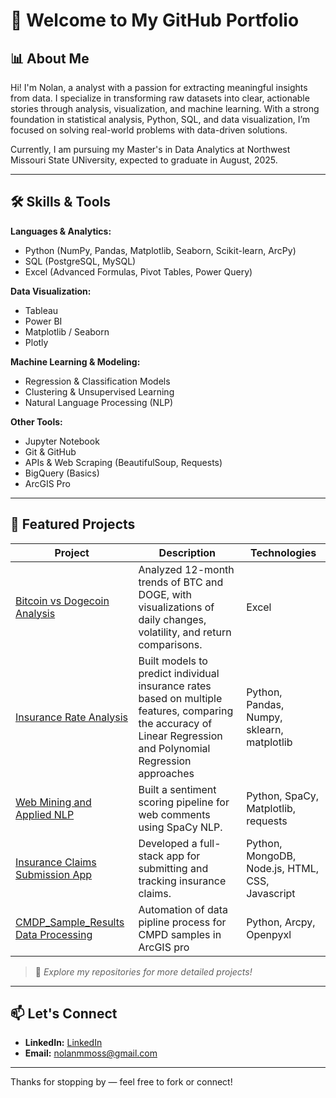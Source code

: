 # 👋 Welcome to My GitHub Portfolio

## 📊 About Me

Hi! I'm Nolan, a analyst with a passion for extracting meaningful insights from data. I specialize in transforming raw datasets into clear, actionable stories through analysis, visualization, and machine learning. With a strong foundation in statistical analysis, Python, SQL, and data visualization, I’m focused on solving real-world problems with data-driven solutions.

Currently, I am pursuing my Master's in Data Analytics at Northwest Missouri State UNiversity, expected to graduate in August, 2025.

---

## 🛠️ Skills & Tools

**Languages & Analytics:**
- Python (NumPy, Pandas, Matplotlib, Seaborn, Scikit-learn, ArcPy)
- SQL (PostgreSQL, MySQL)
- Excel (Advanced Formulas, Pivot Tables, Power Query)

**Data Visualization:**
- Tableau
- Power BI
- Matplotlib / Seaborn
- Plotly

**Machine Learning & Modeling:**
- Regression & Classification Models
- Clustering & Unsupervised Learning
- Natural Language Processing (NLP)

**Other Tools:**
- Jupyter Notebook
- Git & GitHub
- APIs & Web Scraping (BeautifulSoup, Requests)
- BigQuery (Basics)
- ArcGIS Pro

---

## 📂 Featured Projects

| Project | Description | Technologies |
| ------- | ----------- | ------------ |
| [Bitcoin vs Dogecoin Analysis](https://github.com/Crusoe22/public-portfolio/tree/main/Excel%20Portfolio) | Analyzed 12-month trends of BTC and DOGE, with visualizations of daily changes, volatility, and return comparisons. | Excel |
| [Insurance Rate Analysis](https://github.com/Crusoe22/ml_regression_moss) | Built models to predict individual insurance rates based on multiple features, comparing the accuracy of Linear Regression and Polynomial Regression approaches | Python, Pandas, Numpy, sklearn, matplotlib |
| [Web Mining and Applied NLP](https://github.com/Crusoe22/Module7-final-web-mining) | Built a sentiment scoring pipeline for web comments using SpaCy NLP. | Python, SpaCy, Matplotlib, requests |
| [Insurance Claims Submission App](https://github.com/Crusoe22/ClaimStalker-web) | Developed a full-stack app for submitting and tracking insurance claims. | Python, MongoDB, Node.js, HTML, CSS, Javascript |
| [CMDP_Sample_Results Data Processing](https://github.com/Crusoe22/CMDP_Sample_Results) | Automation of data pipline process for CMPD samples in ArcGIS pro | Python, Arcpy, Openpyxl |

> 📌 *Explore my repositories for more detailed projects!*

---

## 📫 Let's Connect

- **LinkedIn:** [LinkedIn](https://www.linkedin.com/in/nolan-moss-0933481a2/)
- **Email:** nolanmmoss@gmail.com


---

Thanks for stopping by — feel free to fork or connect!

